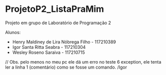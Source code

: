 # ProjetoP2_ListaPraMim
Projeto em grupo de Laboratório de Programação 2

Alunos:

* Henry Maldiney de Lira Nóbrega Filho - 117210389
* Igor Santa Ritta Seabra - 117210304
* Wesley Roseno Saraiva - 117210715

// Obs. pelo menos no meu pc ele dá um erro no teste 6 exception, ele tenta ler a linha 1 (comentário) como se fosse um comando. /Igor